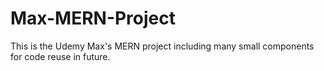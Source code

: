 # Max-MERN-Project

This is the Udemy Max's MERN project including many small components for code reuse in future.
